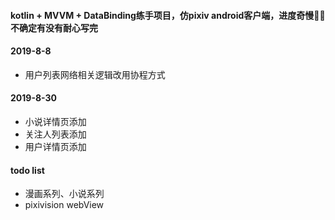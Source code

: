 #### kotlin + MVVM + DataBinding练手项目，仿pixiv android客户端，进度奇慢:snail::snail:不确定有没有耐心写完

#### 2019-8-8  
- 用户列表网络相关逻辑改用协程方式  

#### 2019-8-30  
- 小说详情页添加
- 关注人列表添加
- 用户详情页添加

#### todo list  
- 漫画系列、小说系列
- pixivision webView
